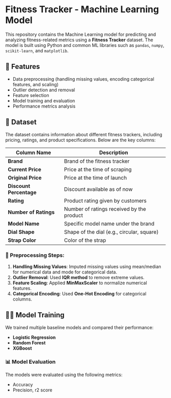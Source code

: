 # Fitness Tracker - Machine Learning Model

This repository contains the Machine Learning model for predicting and analyzing fitness-related metrics using a **Fitness Tracker** dataset. The model is built using Python and common ML libraries such as `pandas`, `numpy`, `scikit-learn`, and `matplotlib`.

## 📌 Features
- Data preprocessing (handling missing values, encoding categorical features, and scaling)
- Outlier detection and removal
- Feature selection
- Model training and evaluation
- Performance metrics analysis

## 📂 Dataset
The dataset contains information about different fitness trackers, including pricing, ratings, and product specifications. Below are the key columns:

| Column Name            | Description |
|------------------------|-------------|
| **Brand**             | Brand of the fitness tracker |
| **Current Price**     | Price at the time of scraping |
| **Original Price**    | Price at the time of launch |
| **Discount Percentage** | Discount available as of now |
| **Rating**           | Product rating given by customers |
| **Number of Ratings** | Number of ratings received by the product |
| **Model Name**       | Specific model name under the brand |
| **Dial Shape**       | Shape of the dial (e.g., circular, square) |
| **Strap Color**      | Color of the strap |

### 🔹 Preprocessing Steps:
1. **Handling Missing Values**: Imputed missing values using mean/median for numerical data and mode for categorical data.
2. **Outlier Removal**: Used **IQR method** to remove extreme values.
3. **Feature Scaling**: Applied **MinMaxScaler** to normalize numerical features.
4. **Categorical Encoding**: Used **One-Hot Encoding** for categorical columns.

## 🏋️‍♂️ Model Training
We trained multiple baseline models and compared their performance:
- **Logistic Regression**
- **Random Forest**
- **XGBoost**

### 📊 Model Evaluation
The models were evaluated using the following metrics:
- Accuracy
- Precision, r2 score
